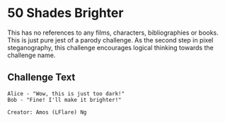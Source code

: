 # 50 Shades Brighter
This has no references to any films, characters, bibliographies or books. This is just pure jest of a parody challenge. As the second step in pixel steganography, this challenge encourages logical thinking towards the challenge name.

## Challenge Text
```
Alice - "Wow, this is just too dark!"
Bob - "Fine! I'll make it brighter!"

Creator: Amos (LFlare) Ng
```
